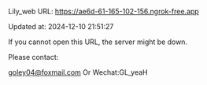 Lily_web URL: https://ae6d-61-165-102-156.ngrok-free.app

Updated at: 2024-12-10 21:51:27

If you cannot open this URL, the server might be down.

Please contact: 

goley04@foxmail.com Or Wechat:GL_yeaH
